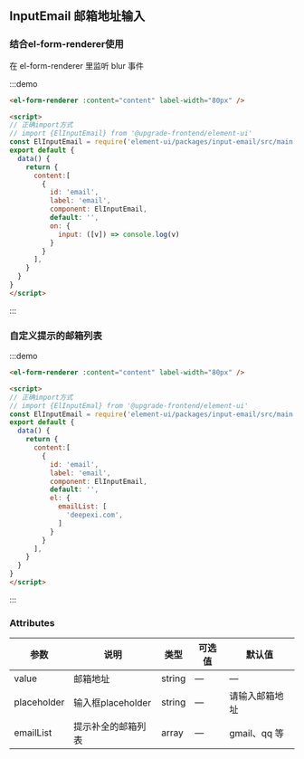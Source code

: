 ## InputEmail 邮箱地址输入

### 结合el-form-renderer使用

在 el-form-renderer 里监听 blur 事件

:::demo

```html
<el-form-renderer :content="content" label-width="80px" />

<script>
// 正确import方式
// import {ElInputEmail} from '@upgrade-frontend/element-ui'
const ElInputEmail = require('element-ui/packages/input-email/src/main.vue').default
export default {
  data() {
    return {
      content:[
        {
          id: 'email',
          label: 'email',
          component: ElInputEmail,
          default: '',
          on: {
            input: ([v]) => console.log(v)
          }
        }
      ],
    }
  }
}
</script>
```

:::

### 自定义提示的邮箱列表

:::demo

```html
<el-form-renderer :content="content" label-width="80px" />

<script>
// 正确import方式
// import {ElInputEmal} from '@upgrade-frontend/element-ui'
const ElInputEmail = require('element-ui/packages/input-email/src/main.vue').default
export default {
  data() {
    return {
      content:[
        {
          id: 'email',
          label: 'email',
          component: ElInputEmail,
          default: '',
          el: {
            emailList: [
              'deepexi.com',
            ]
          }
        }
      ],
    }
  }
}
</script>
```

:::

### Attributes

| 参数      |   说明    |  类型     | 可选值       | 默认值   |
|---------- | -------- |---------- |-------------  |-------- |
| value | 邮箱地址 | string   |  —  |  —  |
| placeholder | 输入框placeholder | string   |  —  |  请输入邮箱地址  |
| emailList | 提示补全的邮箱列表 | array   |  —  |  gmail、qq 等  |
